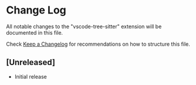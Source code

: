 # Change Log
All notable changes to the "vscode-tree-sitter" extension will be documented in this file.

Check [Keep a Changelog](http://keepachangelog.com/) for recommendations on how to structure this file.

## [Unreleased]
- Initial release